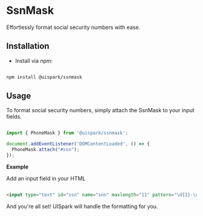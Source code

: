 # SsnMask

Effortlessly format social security numbers with ease.

## Installation

- Install via npm:

```sh

npm install @uispark/ssnmask

```

## Usage

To format social security numbers, simply attach the SsnMask to your input fields.

```javascript

import { PhoneMask } from '@uispark/ssnmask';

document.addEventListener('DOMContentLoaded', () => {
  PhoneMask.attach("#ssn");
});

```

**Example**

Add an input field in your HTML

```html

<input type="text" id="ssn" name="snn" maxlength="11" pattern="\d{3}-\d{2}-\d{4}" placeholder="123-45-6789"/>

```

And you're all set! UISpark will handle the formatting for you.